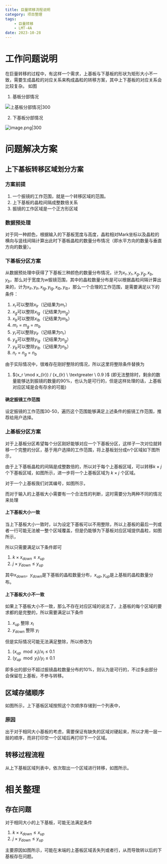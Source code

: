 ```yaml
---
title: 巨量转移流程说明
category: 项目整理
tags: 
    - 巨量转移
    - LMT-4A
date: 2023-10-28
---
```


# 工作问题说明

在巨量转移的过程中，有这样一个需求，上基板与下基板的形状为矩形大小不一致，需要生成晶粒的对应关系来构成晶粒的转移方案，其中上下基板的对应关系会比较复杂。
如图
1. 基板分部情况

![上基板分部情况|300](https://cdn.jsdelivr.net/gh/Ailurus-2233/PicGo-ImageRepo@main/work-Image/202310111433597.png)

2. 下基板分部情况

![image.png|300](https://cdn.jsdelivr.net/gh/Ailurus-2233/PicGo-ImageRepo@main/work-Image/202310111435319.png)

# 问题解决方案

## 上下基板转移区域划分方案

### 方案前提

1. 一个振镜的工作范围，就是一个转移区域的范围。
2. 上下基板的晶粒间隔成整数倍关系
3. 振镜的工作区域是一个正方形区域

### 数据预处理

对于同一种颜色，根据输入的下基板宽度与高度，晶粒相对Mark坐标以及晶粒的横向与竖线间隔计算出此时下基板晶粒的数量分布情况（即水平方向的数量与垂直方向的数量）。

### 下基板分区方案

从数据预处理中获得了下基板三种颜色的数量分布情况，计为$x_r, y_r, x_g, y_g, x_b, y_b$，那么对于宽度为$w$振镜范围，其中的晶粒数量分布是可以根据晶粒间隔计算出来的，计为$x_{lr}, y_{lr}, x_{lg}, y_{lg}, x_{lb}, y_{lb}$，那么一个合理的工作范围，是需要满足以下的条件：

1. $x_r$可以整除$x_{lr}$（记结果为$m_r$）
2. $x_g$可以整除$x_{lg}$（记结果为$m_g$）
3. $x_b$可以整除$x_{lb}$（记结果为$m_b$）
4. $m_r$ = $m_g$ = $m_b$
5. $y_r$可以整除$y_{lr}$（记结果为$n_r$）
6. $y_g$可以整除$y_{lg}$（记结果为$n_g$）
7. $y_b$可以整除$y_{lb}$（记结果为$n_b$）
8. $n_r$ = $n_g$ = $n_b$

由于实际情况中，很难存在刚好整除的情况，所以这里将整除条件替换为

1. $(x_r \mod x_{lr}) / {x_{lr} \ \textgreater \ 0.9 }$ (即无法整除时，剩余的数量能够达到振镜的数量的90%，也认为是可行的，但是这样处理的话，上基板对应区域是会有存余的可能)

#### 确定振镜工作范围

设定振镜的工作范围30-50，遍历这个范围能够满足上述条件的振镜工作范围，推荐给用户选择。

### 上基板分区方案

对于上基板分区希望每个分区刚好能够对应一个下基板分区，这样子一次对位就转移一个完整的分区，基于用户选择的工作范围，将上基板划分成n个区域如下图所示，

由于上下基板晶粒的间隔是成整数倍的，所以对于每个上基板区域，可以转移$k \times j$个下基板区域，如图所示，进一步将一个上基板区域为 $k \times j$ 个区域。

对于一个上基板我们对其编号，如图所示，

而对于输入的上基板大小需要有一个合法性的判断，这时需要分为两种不同的情况来处理

#### 上下基板大小一致

当上下基板大小一致时，以为设定下基板可以不用整除，所以上基板的最后一列或者一行可能无法被一整个区域覆盖，但是仍能够为下基板对应区域提供晶粒，如图所示，

所以只需要满足以下条件即可
1. $k \times x_{down} \leq x_{up}$
2. $j \times y_{down} \leq y_{up}$

其中$x_{down}，y_{down}$是下基板的晶粒数量分布，$x_{up}, y_{up}$是上基板的晶粒数量分布。

#### 上下基板大小不一致

如果上下基板大小不一致，那么不存在对应区域的说法了，上基板的每个区域的要求都的是完整的，所以需要满足以下条件

1. $x_{up}$ 整除 $x_l$
2. $y_{down}$ 整除 $y_l$

但是实际情况可能无法满足整除，所以修改为

1. $(x_{up} \mod x_{l}) / {x_{l} \ \leq \ 0.1 }$
2. $(y_{up} \mod y_{l}) / {y_{l} \ \leq \ 0.1 }$

即多出的部分不超过振镜晶粒数量分布的10%，则认为是可行的，不过多出部分会保留在上基板，不参与转移。

## 区域存储顺序

如图所示，上下基板区域按照这个次顺序存储到一个列表中，

### 原因
出于对于相同大小基板的考虑，需要保证有缺失的区域对硬起来，所以才用一层一层的顺序，而非打印空一个区域后再打印下一个区域。

## 转移过程流程

从上下基板区域列表中，依次取出一个区域进行转移，如图所示。

# 相关整理

## 存在问题

对于相同大小的上下基板，可能无法满足条件
1. $k \times x_{down} \leq x_{up}$
2. $j \times y_{down} \leq y_{up}$

主要原因如图所示，可能在末端的上基板区域丢失列或者行，从而导致转以后的下基板存在问题。